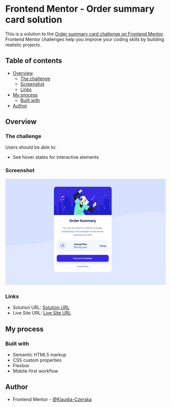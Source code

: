 # Frontend Mentor - Order summary card solution

This is a solution to the [Order summary card challenge on Frontend Mentor](https://www.frontendmentor.io/challenges/order-summary-component-QlPmajDUj). Frontend Mentor challenges help you improve your coding skills by building realistic projects. 

## Table of contents

- [Overview](#overview)
  - [The challenge](#the-challenge)
  - [Screenshot](#screenshot)
  - [Links](#links)
- [My process](#my-process)
  - [Built with](#built-with)
- [Author](#author)

## Overview

### The challenge

Users should be able to:

- See hover states for interactive elements

### Screenshot

![Screenshot](image.png)

### Links

- Solution URL: [Solution URL](https://www.frontendmentor.io/solutions/order-summary-component-3WmFVTpfFY)
- Live Site URL: [Live Site URL](https://klaudia-czerska.github.io/order-summary-component-main/)

## My process

### Built with

- Semantic HTML5 markup
- CSS custom properties
- Flexbox
- Mobile-first workflow

## Author

- Frontend Mentor - [@Klaudia-Czerska](https://www.frontendmentor.io/profile/Klaudia-Czerska)
